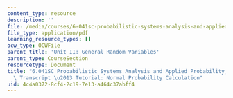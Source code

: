 ```yaml
---
content_type: resource
description: ''
file: /media/courses/6-041sc-probabilistic-systems-analysis-and-applied-probability-fall-2013/4c4a03728cf42c197e13a464c37abff4_MIT6_041SCF13_Normal_Probability_Calculation_300k.pdf
file_type: application/pdf
learning_resource_types: []
ocw_type: OCWFile
parent_title: 'Unit II: General Random Variables'
parent_type: CourseSection
resourcetype: Document
title: "6.041SC Probabilistic Systems Analysis and Applied Probability, Fall 2013\
  \ Transcript \u2013 Tutorial: Normal Probability Calculation"
uid: 4c4a0372-8cf4-2c19-7e13-a464c37abff4
---
```


